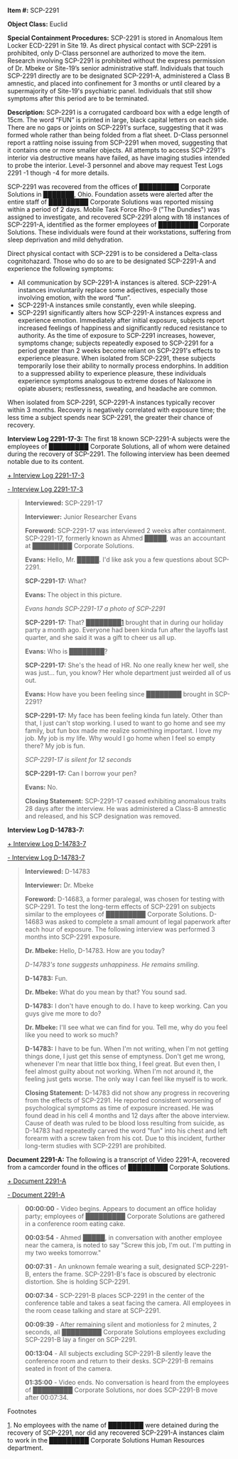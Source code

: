 **Item #:** SCP-2291

**Object Class:** Euclid

**Special Containment Procedures:** SCP-2291 is stored in Anomalous Item Locker ECD-2291 in Site 19. As direct physical contact with SCP-2291 is prohibited, only D-Class personnel are authorized to move the item. Research involving SCP-2291 is prohibited without the express permission of Dr. Mbeke or Site-19’s senior administrative staff. Individuals that touch SCP-2291 directly are to be designated SCP-2291-A, administered a Class B amnestic, and placed into confinement for 3 months or until cleared by a supermajority of Site-19's psychiatric panel. Individuals that still show symptoms after this period are to be terminated.

**Description:** SCP-2291 is a corrugated cardboard box with a edge length of 15cm. The word “FUN” is printed in large, black capital letters on each side. There are no gaps or joints on SCP-2291's surface, suggesting that it was formed whole rather than being folded from a flat sheet. D-Class personnel report a rattling noise issuing from SCP-2291 when moved, suggesting that it contains one or more smaller objects. All attempts to access SCP-2291's interior via destructive means have failed, as have imaging studies intended to probe the interior. Level-3 personnel and above may request Test Logs 2291 -1 though -4 for more details.

SCP-2291 was recovered from the offices of █████████ Corporate Solutions in ███████, Ohio. Foundation assets were alerted after the entire staff of █████████ Corporate Solutions was reported missing within a period of 2 days. Mobile Task Force Rho-9 ("The Dundies") was assigned to investigate, and recovered SCP-2291 along with 18 instances of SCP-2291-A, identified as the former employees of █████████ Corporate Solutions. These individuals were found at their workstations, suffering from sleep deprivation and mild dehydration.

Direct physical contact with SCP-2291 is to be considered a Delta-class cognitohazard. Those who do so are to be designated SCP-2291-A and experience the following symptoms:

*   All communication by SCP-2291-A instances is altered. SCP-2291-A instances involuntarily replace some adjectives, especially those involving emotion, with the word “fun”.
*   SCP-2291-A instances smile constantly, even while sleeping.
*   SCP-2291 significantly alters how SCP-2291-A instances express and experience emotion. Immediately after initial exposure, subjects report increased feelings of happiness and significantly reduced resistance to authority. As the time of exposure to SCP-2291 increases, however, symptoms change; subjects repeatedly exposed to SCP-2291 for a period greater than 2 weeks become reliant on SCP-2291's effects to experience pleasure. When isolated from SCP-2291, these subjects temporarily lose their ability to normally process endorphins. In addition to a suppressed ability to experience pleasure, these individuals experience symptoms analogous to extreme doses of Naloxone in opiate abusers; restlessness, sweating, and headache are common.

When isolated from SCP-2291, SCP-2291-A instances typically recover within 3 months. Recovery is negatively correlated with exposure time; the less time a subject spends near SCP-2291, the greater their chance of recovery.

**Interview Log 2291-17-3:** The first 18 known SCP-2291-A subjects were the employees of █████████ Corporate Solutions, all of whom were detained during the recovery of SCP-2291. The following interview has been deemed notable due to its content.

[+ Interview Log 2291-17-3](javascript:;)

[\- Interview Log 2291-17-3](javascript:;)

> **Interviewed:** SCP-2291-17
> 
> **Interviewer:** Junior Researcher Evans
> 
> **Foreword:** SCP-2291-17 was interviewed 2 weeks after containment. SCP-2291-17, formerly known as Ahmed █████, was an accountant at █████████ Corporate Solutions.
> 
> **<Begin Log>**
> 
> **Evans:** Hello, Mr. █████. I'd like ask you a few questions about SCP-2291.
> 
> **SCP-2291-17:** What?
> 
> **Evans:** The object in this picture.
> 
> _Evans hands SCP-2291-17 a photo of SCP-2291_
> 
> **SCP-2291-17:** That? ████████[1](javascript:;) brought that in during our holiday party a month ago. Everyone had been kinda fun after the layoffs last quarter, and she said it was a gift to cheer us all up.
> 
> **Evans:** Who is ████████?
> 
> **SCP-2291-17:** She's the head of HR. No one really knew her well, she was just… fun, you know? Her whole department just weirded all of us out.
> 
> **Evans:** How have you been feeling since ████████ brought in SCP-2291?
> 
> **SCP-2291-17:** My face has been feeling kinda fun lately. Other than that, I just can't stop working. I used to want to go home and see my family, but fun box made me realize something important. I love my job. My job is my life. Why would I go home when I feel so empty there? My job is fun.
> 
> _SCP-2291-17 is silent for 12 seconds_
> 
> **SCP-2291-17:** Can I borrow your pen?  
>   
> **Evans:** No.
> 
> **<End Log>**
> 
> **Closing Statement:** SCP-2291-17 ceased exhibiting anomalous traits 28 days after the interview. He was administered a Class-B amnestic and released, and his SCP designation was removed.

**Interview Log D-14783-7:**

[+ Interview Log D-14783-7](javascript:;)

[\- Interview Log D-14783-7](javascript:;)

> **Interviewed:** D-14783
> 
> **Interviewer:** Dr. Mbeke
> 
> **Foreword:** D-14683, a former paralegal, was chosen for testing with SCP-2291. To test the long-term effects of SCP-2291 on subjects similar to the employees of █████████ Corporate Solutions. D-14683 was asked to complete a small amount of legal paperwork after each hour of exposure. The following interview was performed 3 months into SCP-2291 exposure.
> 
> **<Begin Log>**
> 
> **Dr. Mbeke:** Hello, D-14783. How are you today?
> 
> _D-14783's tone suggests unhappiness. He remains smiling._
> 
> **D-14783:** Fun.
> 
> **Dr. Mbeke:** What do you mean by that? You sound sad.
> 
> **D-14783:** I don't have enough to do. I have to keep working. Can you guys give me more to do?
> 
> **Dr. Mbeke:** I'll see what we can find for you. Tell me, why do you feel like you need to work so much?
> 
> **D-14783:** I have to be fun. When I'm not writing, when I'm not getting things done, I just get this sense of emptyness. Don't get me wrong, whenever I'm near that little box thing, I feel great. But even then, I feel almost guilty about not working. When I'm not around it, the feeling just gets worse. The only way I can feel like myself is to work.
> 
> **<End Log>**
> 
> **Closing Statement:** D-14783 did not show any progress in recovering from the effects of SCP-2291. He reported consistent worsening of psychological symptoms as time of exposure increased. He was found dead in his cell 4 months and 12 days after the above interview. Cause of death was ruled to be blood loss resulting from suicide, as D-14783 had repeatedly carved the word "fun" into his chest and left forearm with a screw taken from his cot. Due to this incident, further long-term studies with SCP-2291 are prohibited.

**Document 2291-A:** The following is a transcript of Video 2291-A, recovered from a camcorder found in the offices of █████████ Corporate Solutions.

[+ Document 2291-A](javascript:;)

[\- Document 2291-A](javascript:;)

> **00:00:00** - Video begins. Appears to document an office holiday party; employees of █████████ Corporate Solutions are gathered in a conference room eating cake.
> 
> **00:03:54** - Ahmed █████, in conversation with another employee near the camera, is noted to say "Screw this job, I'm out. I'm putting in my two weeks tomorrow."
> 
> **00:07:31** - An unknown female wearing a suit, designated SCP-2291-B, enters the frame. SCP-2291-B's face is obscured by electronic distortion. She is holding SCP-2291.
> 
> **00:07:34** - SCP-2291-B places SCP-2291 in the center of the conference table and takes a seat facing the camera. All employees in the room cease talking and stare at SCP-2291.
> 
> **00:09:39** - After remaining silent and motionless for 2 minutes, 2 seconds, all █████████ Corporate Solutions employees excluding SCP-2291-B lay a finger on SCP-2291.
> 
> **00:13:04** - All subjects excluding SCP-2291-B silently leave the conference room and return to their desks. SCP-2291-B remains seated in front of the camera.
> 
> **01:35:00** - Video ends. No conversation is heard from the employees of █████████ Corporate Solutions, nor does SCP-2291-B move after 00:07:34.

Footnotes

[1](javascript:;). No employees with the name of ████████ were detained during the recovery of SCP-2291, nor did any recovered SCP-2291-A instances claim to work in the █████████ Corporate Solutions Human Resources department.